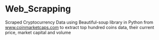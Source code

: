 # Web_Scrapping
Scraped Cryptocurrency Data using Beautiful-soup library in Python from www.coinmarketcaps.com to extract top hundred coins data, their current price, market capital and volume
